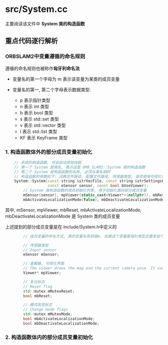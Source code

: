 # src/System.cc

主要阅读该文件中 **System 类的构造函数**


## 重点代码逐行解析


### ORBSLAM2中变量遵循的命名规则

遵循的命名规则也被称作**匈牙利命名法**

* 变量名的第一个字母为 m 表示该变量为某类的成员变量

* 变量名的第一, 第二个字母表示数据类型:
  
    * p 表示指针类型
    * n 表示 int 类型
    * b 表示 bool 类型
    * s 表示 std::set 类型
    * v 表示 std::vector 类型
    * l 表示 std::list 类型
    * KF 表示 KeyFrame 类型


###  1. 构造函数体外的部分成员变量初始化

```c++
    // 系统的构造函数, 将会启动其他线程
    // 第一个 System 是类名, 表示这是 ORB_SLAM2::System 类的构造函数
    // 第二个 System 是构造函数的名称, 必须与类名相同
    // 构造函数的参数如下: 词典文件路径, 配置文件路径, 传感器类型, 是否使用可视化界面
    System::System(const string &strVocFile, const string &strSettingsFile,
                   const eSensor sensor, const bool bUseViewer):
        // System 类构造函数的成员初始化列表, 用于初始化类的部分成员变量
        mSensor(sensor), mpViewer(static_cast<Viewer*>(nullptr)), mbReset(false),
        mbActivateLocalizationMode(false), mbDeactivateLocalizationMode(false)
```

其中, mSensor, mpViewer, mbReset, mbActivateLocalizationMode, mbDeactivateLocalizationMode 是 System 类的成员变量

上述提到的部分成员变量是在 include/System.h中定义的

```c++
        // 成员变量的命名方式, 类的变量名有前缀m, 如果这个变量是指针类型还要多加个前缀p, 如果是进程则加个前缀t, 等等

        // 传感器类型
        // Input sensor
        eSensor mSensor;

        // 查看器, 可视化界面
        // The viewer draws the map and the current camera pose. It uses Pangolin.
        Viewer* mpViewer;

        // 复位标志
        // Reset flag
        std::mutex mMutexReset;
        bool mbReset;

        // 模式改变标志
        // Change mode flags
        std::mutex mMutexMode;
        bool mbActivateLocalizationMode;
        bool mbDeactivateLocalizationMode;
```

### 2. 构造函数体内的部分成员变量初始化





